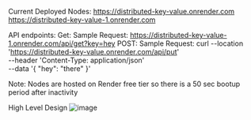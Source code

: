 Current Deployed Nodes:
  https://distributed-key-value.onrender.com
  https://distributed-key-value-1.onrender.com

API endpoints:
  Get:
    Sample Request:
    https://distributed-key-value-1.onrender.com/api/get?key=hey
  POST: 
    Sample Request:
      curl --location 'https://distributed-key-value.onrender.com/api/put' \
          --header 'Content-Type: application/json' \
          --data '{
              "hey": "there"
          }'



Note: Nodes are hosted on Render free tier so there is a 50 sec bootup period after inactivity


High Level Design
![image](https://github.com/user-attachments/assets/fa787473-8729-44f5-b0b0-293ed6ae568a)
